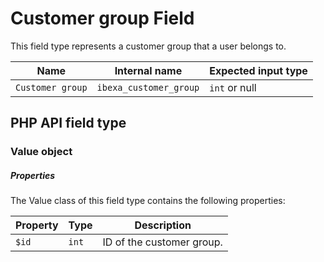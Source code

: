 # Customer group Field

This field type represents a customer group that a user belongs to.

| Name   | Internal name | Expected input type |
|--------|---------------|---------------------|
| `Customer group` | `ibexa_customer_group`  | `int` or null |

## PHP API field type

### Value object

##### Properties

The Value class of this field type contains the following properties:

| Property | Type     | Description|
|----------|----------|------------|
| `$id`  | `int` | ID of the customer group. |
